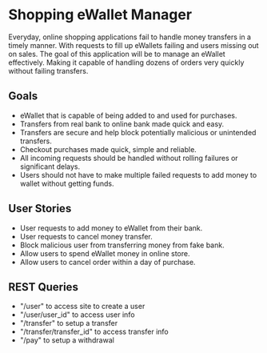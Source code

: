 # Shopping eWallet Manager

Everyday, online shopping applications fail to handle money transfers in a timely manner. With requests to fill up eWallets failing and users missing out on sales.
The goal of this application will be to manage an eWallet effectively. Making it capable of handling dozens of orders very quickly without failing transfers.

## Goals
- eWallet that is capable of being added to and used for purchases.
- Transfers from real bank to online bank made quick and easy.
- Transfers are secure and help block potentially malicious or unintended transfers.
- Checkout purchases made quick, simple and reliable.
- All incoming requests should be handled without rolling failures or significant delays.
- Users should not have to make multiple failed requests to add money to wallet without getting funds.
## User Stories
- User requests to add money to eWallet from their bank.
- User requests to cancel money transfer.
- Block malicious user from transferring money from fake bank.
- Allow users to spend eWallet money in online store.
- Allow users to cancel order within a day of purchase.
## REST Queries
- "/user" to access site to create a user
- "/user/user_id" to access user info
- "/transfer" to setup a transfer
- "/transfer/transfer_id" to access transfer info
- "/pay" to setup a withdrawal